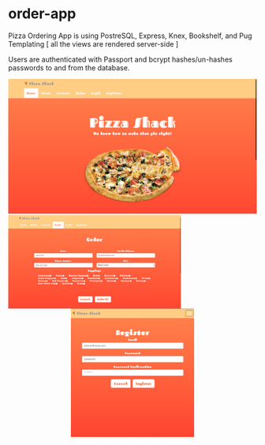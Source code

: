 # order-app

Pizza Ordering App is using PostreSQL, Express, Knex, Bookshelf, and Pug Templating [ all the views are rendered server-side ]

Users are authenticated with Passport and bcrypt hashes/un-hashes passwords to and from the database.

<p align="center">
  <img src="./public/img/homepage.png" width="600"/><br>
  <img align="left" src="public/img/pageone.png" width="350"/>
  <img src="public/img/pagetwo.png" width="250"/>
</p>
